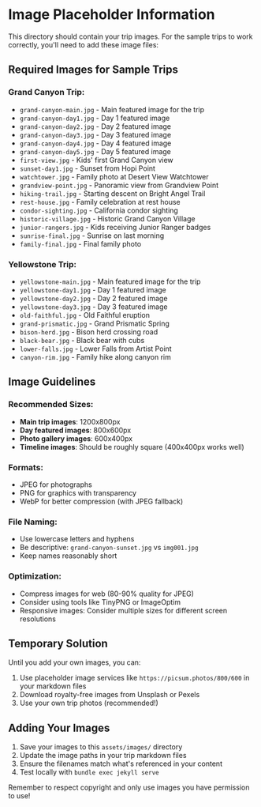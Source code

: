 # Image Placeholder Information

This directory should contain your trip images. For the sample trips to work correctly, you'll need to add these image files:

## Required Images for Sample Trips

### Grand Canyon Trip:
- `grand-canyon-main.jpg` - Main featured image for the trip
- `grand-canyon-day1.jpg` - Day 1 featured image
- `grand-canyon-day2.jpg` - Day 2 featured image
- `grand-canyon-day3.jpg` - Day 3 featured image
- `grand-canyon-day4.jpg` - Day 4 featured image
- `grand-canyon-day5.jpg` - Day 5 featured image
- `first-view.jpg` - Kids' first Grand Canyon view
- `sunset-day1.jpg` - Sunset from Hopi Point
- `watchtower.jpg` - Family photo at Desert View Watchtower
- `grandview-point.jpg` - Panoramic view from Grandview Point
- `hiking-trail.jpg` - Starting descent on Bright Angel Trail
- `rest-house.jpg` - Family celebration at rest house
- `condor-sighting.jpg` - California condor sighting
- `historic-village.jpg` - Historic Grand Canyon Village
- `junior-rangers.jpg` - Kids receiving Junior Ranger badges
- `sunrise-final.jpg` - Sunrise on last morning
- `family-final.jpg` - Final family photo

### Yellowstone Trip:
- `yellowstone-main.jpg` - Main featured image for the trip
- `yellowstone-day1.jpg` - Day 1 featured image
- `yellowstone-day2.jpg` - Day 2 featured image
- `yellowstone-day3.jpg` - Day 3 featured image
- `old-faithful.jpg` - Old Faithful eruption
- `grand-prismatic.jpg` - Grand Prismatic Spring
- `bison-herd.jpg` - Bison herd crossing road
- `black-bear.jpg` - Black bear with cubs
- `lower-falls.jpg` - Lower Falls from Artist Point
- `canyon-rim.jpg` - Family hike along canyon rim

## Image Guidelines

### Recommended Sizes:
- **Main trip images**: 1200x800px
- **Day featured images**: 800x600px
- **Photo gallery images**: 600x400px
- **Timeline images**: Should be roughly square (400x400px works well)

### Formats:
- JPEG for photographs
- PNG for graphics with transparency
- WebP for better compression (with JPEG fallback)

### File Naming:
- Use lowercase letters and hyphens
- Be descriptive: `grand-canyon-sunset.jpg` vs `img001.jpg`
- Keep names reasonably short

### Optimization:
- Compress images for web (80-90% quality for JPEG)
- Consider using tools like TinyPNG or ImageOptim
- Responsive images: Consider multiple sizes for different screen resolutions

## Temporary Solution

Until you add your own images, you can:
1. Use placeholder image services like `https://picsum.photos/800/600` in your markdown files
2. Download royalty-free images from Unsplash or Pexels
3. Use your own trip photos (recommended!)

## Adding Your Images

1. Save your images to this `assets/images/` directory
2. Update the image paths in your trip markdown files
3. Ensure the filenames match what's referenced in your content
4. Test locally with `bundle exec jekyll serve`

Remember to respect copyright and only use images you have permission to use! 